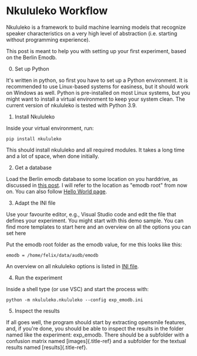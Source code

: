 # Nkululeko Workflow

Nkululeko is a framework to build machine learning models that recognize
speaker characteristics on a very high level of abstraction (i.e.
starting without programming experience).

This post is meant to help you with setting up your first experiment,
based on the Berlin Emodb.

0) Set up Python

It's written in python, so first you have to set up a Python environment.
It is recommended to use Linux-based systems for easiness, but it should work on Windows as well.
Python is pre-installed on most Linux systems, but you might want to install a virtual environment to keep your system clean.
The current version of nkululeko is tested with Python 3.9.

1) Install Nkululeko

Inside your virtual environment, run:

    pip install nkululeko

This should install nkululeko and all required modules. It takes a long
time and a lot of space, when done initially.

2) Get a database

Load the Berlin emodb database to some location on you harddrive, as
discussed in [this post](http://blog.syntheticspeech.de/2021/08/10/get-all-information-from-emodb/). 
I will refer to the location as "emodb root" from now on. You can also follow [Hello World page](hello_world_aud.md).


3) Adapt the INI file

Use your favourite editor, e.g., Visual Studio code and edit the file
that defines your experiment. You might start with this demo sample. You
can find more templates to start here and an overview on all the options
you can set here

Put the emodb root folder as the emodb value, for me this looks like
this:

    emodb = /home/felix/data/audb/emodb

An overview on all nkululeko options is listed in [INI file](ini_file).

4) Run the experiment

Inside a shell type (or use VSC) and start the process with:

    python -m nkululeko.nkululeko --config exp_emodb.ini

5)  Inspect the results

If all goes well, the program should start by extracting opensmile
features, and, if you\'re done, you should be able to inspect the
results in the folder named like the experiment: exp\_emodb. There
should be a subfolder with a confusion matrix named [images]{.title-ref}
and a subfolder for the textual results named [results]{.title-ref}.
